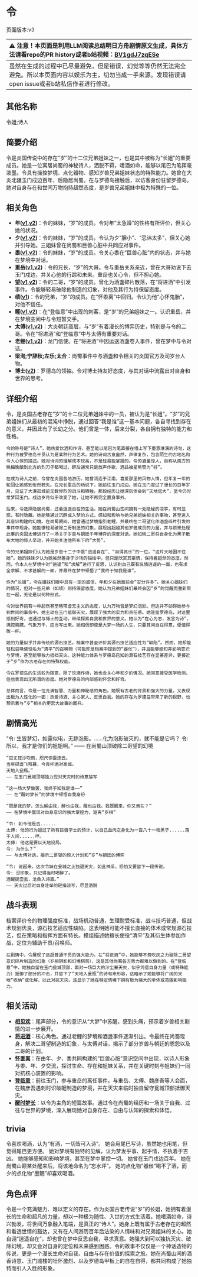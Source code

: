 # 令
页面版本:v3
 

| :warning: 注意！本页面是利用LLM阅读总结明日方舟剧情原文生成，具体方法请看repo的PR history或者b站视频：[BV1gdJ7zqESe](https://www.bilibili.com/video/BV1gdJ7zqESe/)         |
|:----------------------------|
| 虽然在生成的过程中已尽量避免，但是错误，幻觉等等仍然无法完全避免。所以本页面内容以娱乐为主，切勿当成一手来源。发现错误请open issue或者b站私信作者进行修改。|



## 其他名称
令姐;诗人
## 简要介绍
令是炎国传说中的存在“岁”的十二位兄弟姐妹之一，也是其中被称为“长姐”的重要成员。她是一位寓居尚蜀的神秘诗人，洒脱不羁，嗜酒如命，能够以尾巴为笔挥毫泼墨。令具有操控梦境、点化器物、感知岁兽兄弟姐妹状态的特殊能力。她曾在大炎北疆玉门戍边百年，后隐居尚蜀。在与罗德岛接触后，以访客身份驻留罗德岛。她对自身存在和世间万物抱持超然态度，是岁兽兄弟姐妹中极为特殊的一位。
## 相关角色
-   **年([v1](../chars/char_2014_nian.md),[v2](char_2014_nian.md))**：令的妹妹，“岁”的成员。令对年“太急躁”的性格有所评价，但关心她的状况。
-   **夕([v1](../chars/char_2015_dusk.md),[v2](char_2015_dusk.md))**：令的妹妹，“岁”的成员。令认为夕“胆小”、“忌讳太多”，但关心她并引导她。三姐妹曾在尚蜀和巨兽心脏中共同应对事件。
-   **黍([v1](../chars/char_2025_shu.md),[v2](char_2025_shu.md))**：令的妹妹，“岁”的成员。令关心黍在“巨兽心脏”内的状态，并与她在梦境中对话。
-   **重岳([v1](../chars/char_2024_chyue.md),[v2](char_2024_chyue.md))**：令的兄长，“岁”的大哥。令与重岳关系亲近，曾在大哥劝说下去玉门戍边，并关心他的行踪和未来。重岳也关心令，但不担心她。
-   **望([v1](../chars/extended_char_wang.md),[v2](extended_char_wang.md))**：令的二哥，“岁”的成员。曾化为酒盏碎片散落，在“将进酒”中引发事件。令能够轻易破除他制造的幻象，对他及其行为持保留态度。
-   **绩([v1](../chars/extended_char_ji.md))**：令的兄弟，“岁”的成员。在“怀黍离”中回归。令认为他“心怀鬼胎”，对他不信任。
-   **睚([v1](../chars/extended_char_ya.md),[v2](extended_char_ya.md))**：在“登临意”中出现的刺客，是“岁”的兄弟姐妹之一。认识重岳，并在梦境空间中与令短暂交手。
-   **太傅([v1](../chars/extended_char_tai_fu.md),[v2](extended_char_tai_fu.md))**：大炎朝廷高层，与“岁”有着漫长的博弈历史，特别是与令的二哥。令在“将进酒”和“登临意”中与太傅有重要对话。
-   **老鲤([v1](../chars/char_322_lmlee.md),[v2](char_322_lmlee.md))**：龙门信使。在“将进酒”中因运送酒盏卷入事件，曾在梦中与令对话。
-   **梁洵;宁辞秋;左乐;太合**：尚蜀事件中与酒盏和令相关的炎国官方及司岁台人物。
-   **博士([v2](extended_char_bo_shi.md))**：罗德岛的领袖。令对博士持友好态度，与其对话中流露出对自身和世界的思考。
## 详细介绍
令，是炎国古老存在“岁”的十二位兄弟姐妹中的一员，被认为是“长姐”。“岁”的兄弟姐妹们从最初的混沌中挣脱，通过回答“我是谁”这一基本问题，各自寻找到存在的意义，并因此有了长幼之分。他们曾是一体，后来分裂，各自拥有独特的能力和性格。

    令的称号是“诗人”，她热爱饮酒和作诗，甚至能以尾巴为笔直接在墙上写下墨意淋漓的诗句，这种行为被罗德岛干员认为是某种行为艺术。她的诗词古意盎然，声律复杂，包含陌生的古地名和令人心惊的描述。她对诗词的理解成本较高，不是轻易能掌握的。令的酒量惊人，自称从南方的桃梅晚酿到北方的烈刀子都喝过，醉后通常只是放声作歌，酒品被星熊赞为“好”。

    在成为诗人之前，令曾在炎国各地游历。她曾流连于江南，喜爱那里的风物人情，但年复一年的轮回让她感到怅然若失。在兄长重岳的劝说下，她前往玉门戍边。她在玉门度过了漫长的百年岁月，见证了大漠孤城前无数惨烈的战斗和牺牲。那段经历让她深刻体会到“天地偌大”，至今仍时常梦回玉门。戍边岁月似乎改变了她，让她不再完全置身事外。

    后来，令选择隐居尚蜀，过着逍遥自在的生活。她在尚蜀山峦间拥有一处隐秘的凉亭，有时显现，有时隐藏。她能够通过沉醉或入梦的方式，感知和影响与她兄弟姐妹相关的事物，甚至进入其意识构建的幻境。在尚蜀期间，她曾通过梦境指引老鲤，并最终在二哥望化作酒盏碎片引发的事件中现身。她能够轻易破除二哥制造的幻象，展现出超越其他岁兽成员的力量，并与前来处理此事的炎国太傅进行了一场关于岁兽与朝廷千年博弈的深度对话。她知晓二哥将自身化为黑子散布大地的惊人举动，并开始关注他所布下的“大势”。

    令的兄弟姐妹们认为她是岁兽十二子中最“逍遥自在”、“自得其乐”的一位，“这片天地困不住她”。她的妹妹夕认为她虽然置身于沙场的描绘中，但只是欣赏其豪情，保持着超然的态度。然而，令本人在梦境中对“逍遥”和“求解”进行了反思，认识到自己既有纵情逍遥的一面，也有求全求解、不求甚解的一面，并最终在梦中顿悟了“我终于知我是谁”。

    作为“长姐”，令在姐妹们眼中具有一定的威信，年和夕在她面前会“安分许多”。她关心姐妹们的情况，但对一些兄弟（如绩）则持保留态度。她认为兄弟姐妹们最终会因“岁”的觉醒而重新聚在一起，无论是以何种形式。

    令对世界抱有一种超然甚至略带虚无主义的态度，认为万物皆是梦幻泡影。但这并不妨碍她参与到世间的事务中。她主动在玉门抵御天灾，展现了强大的实力和责任感。她驻留罗德岛，对这里感到好奇，也通过与博士的互动，继续探索自我和世界的意义。她认为“在心为志，发言为诗”，满腔胸臆，气象万千，应当写出来。她相信即使是大梦一场的人生，只要其间自在得意，便值得敬一杯。

    她的力量似乎并非传统的源石技艺。档案中甚至评价其源石技艺适应性为“缺陷”。然而，她却能轻松召唤使役名为“清平”的召唤物（可能即是档案中提到的“器伥”），并且能够感知并影响意识与梦境，甚至能够独力抵挡天灾。这种能力体系与罗德岛已知的源石技艺存在显著差异，更接近于“岁”作为古老存在的特殊权能。

    令在罗德岛的生活较为随意，除了饮酒作诗，她也会关心年和夕的情况。她同意接受医学检测，但也表现出无所谓的态度。她对罗德岛的内部感到怀念和好奇。

    总体而言，令是一位充满智慧、力量和神秘感的角色。她既有古老的背景和强大的力量，又表现出极为人性化的一面：热爱诗酒、关心家人、反思自我。她的存在为罗德岛带来了新的视野，也预示着与“岁”相关的更宏大故事的展开。
## 剧情高光
“令: 生皆梦幻，如露似电，无踪泡影。......化为泡影破灭的，就不能是它吗？
    令: 所以，我才是你们的姐姐啊。”
    —— 在尚蜀山顶破除二哥望的幻境

    “百丈狂沙吹雨，咫尺惊雷连云。
    当年掷盏飞残暮，今宵抔酒对高城。
    天地入瓮瓶。”
    —— 在玉门瓮城顶端独力应对天灾时的诗意描写

    “这一场大梦做罢，我终于知我是谁——”
    —— 在“醒时梦长”的梦境中顿悟自我身份

    “既是我的梦，怎么解由我，醉也由我，醒也由我。我既醒来，你又焉在？”
    —— 在梦境中展现对自身意识的强大掌控力，驱离“岁相”

    “令: 如今他是否......
    太傅: 他的行为超过了所有巨兽学士的预计，以自己血肉之身化为一百八十一枚黑子......落于人间......哼。
    太傅: 他这是要以天地设局。
    令: 为什么？”
    —— 与太傅对话，揭示二哥望的惊人计划和“岁”与朝廷的博弈

    “令: 说起来，这次令妹在瓮城之上独退天灾，如此神采，恐怕又要留下一段传说。
    令: 没印象，只记得当时喝醉了。
    酒醒提壶去，沧桑入诗篇。”
    —— 天灾过后对自身壮举的轻描淡写，尽显洒脱
## 战斗表现
档案评价令的物理强度标准，战场机动普通，生理耐受标准，战斗技巧普通，但战术规划优良，源石技艺适应性缺陷。这表明她可能不擅长直接的体术或常规源石技艺，但在策略和指挥方面有特长。模组描述她擅长使役“清平”及其衍生体参加作战，定位为辅助干员/召唤师。

    在剧情中，令展现了远超普通干员的强大能力。在“将进酒”中，她能够不费吹灰之力破除二哥望意识碎片制造的幻象（岁相阴影和幻境棋局），这是其他尚蜀各方势力都难以做到的。在“登临意”中，她独自留在玉门瓮城顶部，面对一场巨大的沙尘暴天灾，似乎凭借自身力量（或特殊能力）抵御了部分的冲击，并留下了“天地入瓮瓶”的诗句来形容，这暗示了她能够将广阔的天地“收纳”或化解，以此对抗天灾。这显示了她在特定情境下拥有极为强大的单体或范围影响能力。
## 相关活动
-   **[相见欢](../stories/act40side.md)**：尾声部分，令的意识从“大梦”中苏醒，感到头痛，预示着岁兽相关剧情的进一步展开。
-   **[将进酒](../stories/act15side.md)**：核心角色。通过老鲤的梦境和酒盏事件逐渐引出。令最终在尚蜀现身，解决二哥望制造的幻象，与太傅对话，揭示了部分岁兽与朝廷的恩怨以及二哥的计划。
-   **[怀黍离](../stories/act31side.md)**：在由年、夕、黍共同构建的“巨兽心脏”意识空间中出现，以诗人形象与黍、年、夕交流，探讨生命、存在和姐妹关系，并在关键时刻与姐妹们一同对抗核心装置的影响。
-   **[登临意](../stories/act23side.md)**：前往玉门，参与重岳的离任事件。与重岳、太傅、魏彦吾等人会面，在魏彦吾遇刺时识破睚制造的梦境，并在天灾来临时独自留守瓮城顶部抵御天灾。
-   **[醒时梦长](../stories/story_ling_set_1.md)**：以令为主角的短篇故事。通过令在尚蜀的经历和一场关于自我、过往与世界的梦境，深入展现她对自身存在、自由与认知的探索和体悟。
## trivia
令喜欢喝酒，认为“有酒，一切皆可入诗”。
    她会用尾巴写诗，虽然她也用笔，但觉得尾巴更方便。
    她对梦境有独特的见解，认为梦发乎事、起乎情，不执着于吉凶。
    她能够感知和影响梦境，甚至在梦中掌控一切。
    她曾在玉门戍边百年。
    她在尚蜀山巅某处醒来后，将该地命名为“忘水坪”。
    她的点化物“器伥”喝不了酒，而夕的点化物“墨魉”却喜欢喝酒。
## 角色点评
令是一个充满魅力、难以定义的存在。作为炎国古老传说“岁”的长姐，她拥有着漫长的生命和超凡的力量，却以一种极为随性、入世的方式生活着。她嗜酒如命，诗兴勃发，将世间万象融入笔端，是真正的“诗人”。她身上既有属于古老存在的超然和看透世情的豁达，又有在人间游历百年后沾染的人情味和对兄弟姐妹的关心。她自诩“逍遥自在”，却也曾在梦中反思自我，寻求真意。她强大到可以独抗天灾、破除幻境，却又会对自身的定位和未来感到困惑。令的故事不仅仅是一个神话造物的传说，更是一个漫长生命对自我、自由与存在价值的探索之旅。她在尚蜀山间的酒香诗意、玉门城楼的壮怀激烈、以及罗德岛甲板上的自在自得，都共同构成了她独特而引人入胜的形象。